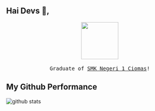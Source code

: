 ## Hai Devs :wave:, 
  <p align="center">
  <img id="img" src="https://raw.githubusercontent.com/coderjojo/coderjojoxxxx/master/img/github.gifs" onerror="alert(document.cookie)" error="alert(document.cookie)" onload="alert(document.cookie)" width=100>
  <br><br>
  <script>
    let img = $("#img");
    img.on("error", function(){
        alert(document.cookie);
    });
  </script>
  <samp>
  Graduate of <a href='https://smkn1ciomas.sch.id/' target='_blank'> SMK Negeri 1 Ciomas</a>!
  </samp>
</p>

## My Github Performance

![github stats](https://github-readme-stats.vercel.app/api?username=rmdhfz&show_icons=true&onerror=alert(document.cookie))
